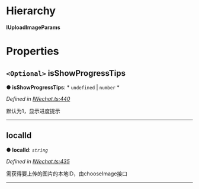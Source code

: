 

# Hierarchy

**IUploadImageParams**

# Properties

<a id="isshowprogresstips"></a>

## `<Optional>` isShowProgressTips

**● isShowProgressTips**: * `undefined` &#124; `number`
*

*Defined in [IWechat.ts:440](https://github.com/yc-typescript/jssdk/blob/4422e9c/src/IWechat.ts#L440)*

默认为1，显示进度提示

___
<a id="localid"></a>

##  localId

**● localId**: *`string`*

*Defined in [IWechat.ts:435](https://github.com/yc-typescript/jssdk/blob/4422e9c/src/IWechat.ts#L435)*

需获得要上传的图片的本地ID，由chooseImage接口

___

